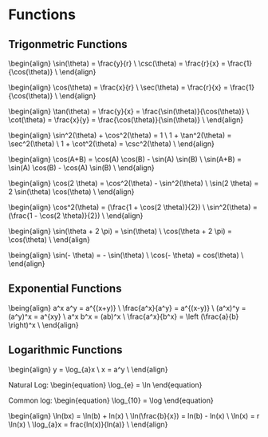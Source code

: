 # Functions
## Trigonmetric Functions

\begin{align}
\sin(\theta) = \frac{y}{r} \\
\csc(\theta) = \frac{r}{x} = \frac{1}{\cos(\theta)} \\
\end{align}

\begin{align}
\cos(\theta) = \frac{x}{r} \\
\sec(\theta) = \frac{r}{x} = \frac{1}{\cos(\theta)} \\
\end{align}

\begin{align}
\tan(\theta) = \frac{y}{x} = \frac{\sin(\theta)}{\cos(\theta)} \\
\cot(\theta) = \frac{x}{y} = \frac{\cos(\theta)}{\sin(\theta)} \\
\end{align}

\begin{align}
\sin^2(\theta) + \cos^2(\theta) = 1 \\
1 + \tan^2(\theta) = \sec^2(\theta) \\
1 + \cot^2(\theta) = \csc^2(\theta) \\
\end{align}

\begin{align}
\cos(A+B) = \cos(A) \cos(B) - \sin(A) \sin(B) \\
\sin(A+B) = \sin(A) \cos(B) - \cos(A) \sin(B) \\
\end{align}

\begin{align}
\cos(2 \theta) = \cos^2(\theta) - \sin^2(\theta) \\
\sin(2 \theta) = 2 \sin(\theta) \cos(\theta) \\
\end{align}

\begin{align}
\cos^2(\theta) = (\frac{1 + \cos(2 \theta)}{2}) \\
\sin^2(\theta) = (\frac{1 - \cos(2 \theta)}{2}) \\
\end{align}

\begin{align}
\sin(\theta + 2 \pi) = \sin(\theta) \\
\cos(\theta + 2 \pi) = \cos(\theta) \\
\end{align}

\being{align}
\sin(- \theta) = - \sin(\theta) \\
\cos(- \theta) = cos(\theta) \\
\end{align}

## Exponential Functions

\being{align}
a^x a^y = a^{(x+y)} \\
\frac{a^x}{a^y} = a^{(x-y)} \\
(a^x)^y = (a^y)^x = a^{xy} \\
a^x b^x = (ab)^x \\
\frac{a^x}{b^x} = \left (\frac{a}{b} \right)^x \\
\end{align}

## Logarithmic Functions

\begin{align}
y = \log_{a}x \\
x = a^y \\
\end{align}

Natural Log:
\begin{equation}
\log_{e} = \ln
\end{equation}

Common log:
\begin{equation}
\log_{10} = \log
\end{equation}

\begin{align}
\ln(bx) = \ln(b) + ln(x) \\
\ln(\frac{b}{x}) = ln(b) - ln(x) \\
\ln(x) = r \ln(x) \\
\log_{a}x = frac{ln(x)}{ln(a)} \\
\end{align}